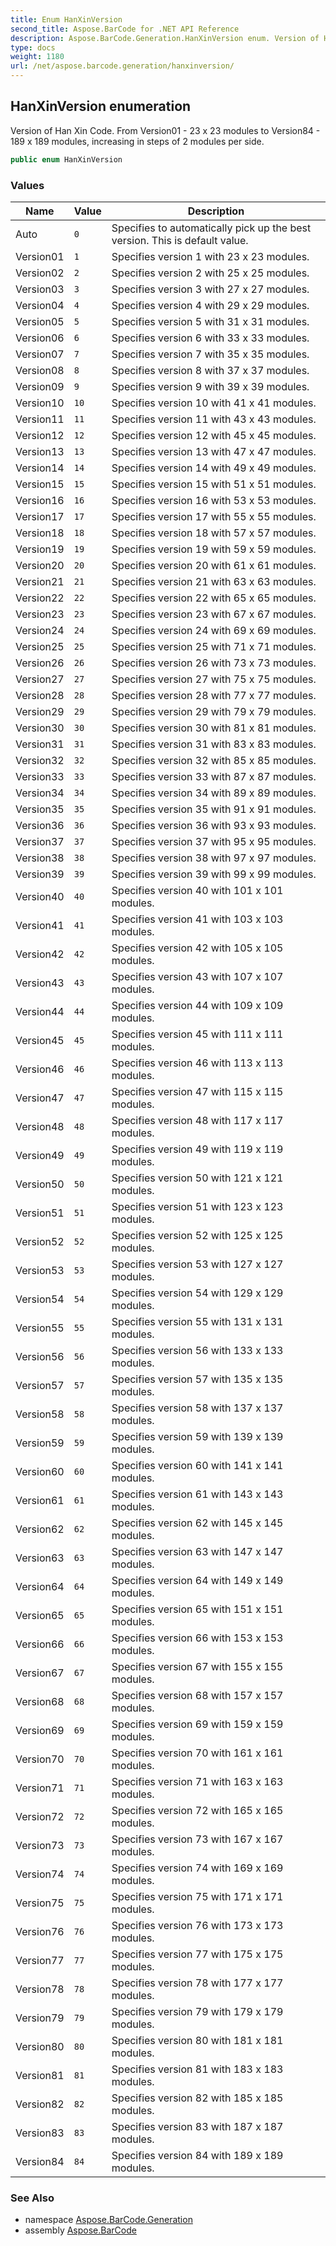 ```yaml
---
title: Enum HanXinVersion
second_title: Aspose.BarCode for .NET API Reference
description: Aspose.BarCode.Generation.HanXinVersion enum. Version of Han Xin Code. From Version01  23 x 23 modules to Version84  189 x 189 modules increasing in steps of 2 modules per side
type: docs
weight: 1180
url: /net/aspose.barcode.generation/hanxinversion/
---
```

## HanXinVersion enumeration

Version of Han Xin Code. From Version01 - 23 x 23 modules to Version84 - 189 x 189 modules, increasing in steps of 2 modules per side.

```csharp
public enum HanXinVersion
```

### Values

| Name | Value | Description |
| --- | --- | --- |
| Auto | `0` | Specifies to automatically pick up the best version. This is default value. |
| Version01 | `1` | Specifies version 1 with 23 x 23 modules. |
| Version02 | `2` | Specifies version 2 with 25 x 25 modules. |
| Version03 | `3` | Specifies version 3 with 27 x 27 modules. |
| Version04 | `4` | Specifies version 4 with 29 x 29 modules. |
| Version05 | `5` | Specifies version 5 with 31 x 31 modules. |
| Version06 | `6` | Specifies version 6 with 33 x 33 modules. |
| Version07 | `7` | Specifies version 7 with 35 x 35 modules. |
| Version08 | `8` | Specifies version 8 with 37 x 37 modules. |
| Version09 | `9` | Specifies version 9 with 39 x 39 modules. |
| Version10 | `10` | Specifies version 10 with 41 x 41 modules. |
| Version11 | `11` | Specifies version 11 with 43 x 43 modules. |
| Version12 | `12` | Specifies version 12 with 45 x 45 modules. |
| Version13 | `13` | Specifies version 13 with 47 x 47 modules. |
| Version14 | `14` | Specifies version 14 with 49 x 49 modules. |
| Version15 | `15` | Specifies version 15 with 51 x 51 modules. |
| Version16 | `16` | Specifies version 16 with 53 x 53 modules. |
| Version17 | `17` | Specifies version 17 with 55 x 55 modules. |
| Version18 | `18` | Specifies version 18 with 57 x 57 modules. |
| Version19 | `19` | Specifies version 19 with 59 x 59 modules. |
| Version20 | `20` | Specifies version 20 with 61 x 61 modules. |
| Version21 | `21` | Specifies version 21 with 63 x 63 modules. |
| Version22 | `22` | Specifies version 22 with 65 x 65 modules. |
| Version23 | `23` | Specifies version 23 with 67 x 67 modules. |
| Version24 | `24` | Specifies version 24 with 69 x 69 modules. |
| Version25 | `25` | Specifies version 25 with 71 x 71 modules. |
| Version26 | `26` | Specifies version 26 with 73 x 73 modules. |
| Version27 | `27` | Specifies version 27 with 75 x 75 modules. |
| Version28 | `28` | Specifies version 28 with 77 x 77 modules. |
| Version29 | `29` | Specifies version 29 with 79 x 79 modules. |
| Version30 | `30` | Specifies version 30 with 81 x 81 modules. |
| Version31 | `31` | Specifies version 31 with 83 x 83 modules. |
| Version32 | `32` | Specifies version 32 with 85 x 85 modules. |
| Version33 | `33` | Specifies version 33 with 87 x 87 modules. |
| Version34 | `34` | Specifies version 34 with 89 x 89 modules. |
| Version35 | `35` | Specifies version 35 with 91 x 91 modules. |
| Version36 | `36` | Specifies version 36 with 93 x 93 modules. |
| Version37 | `37` | Specifies version 37 with 95 x 95 modules. |
| Version38 | `38` | Specifies version 38 with 97 x 97 modules. |
| Version39 | `39` | Specifies version 39 with 99 x 99 modules. |
| Version40 | `40` | Specifies version 40 with 101 x 101 modules. |
| Version41 | `41` | Specifies version 41 with 103 x 103 modules. |
| Version42 | `42` | Specifies version 42 with 105 x 105 modules. |
| Version43 | `43` | Specifies version 43 with 107 x 107 modules. |
| Version44 | `44` | Specifies version 44 with 109 x 109 modules. |
| Version45 | `45` | Specifies version 45 with 111 x 111 modules. |
| Version46 | `46` | Specifies version 46 with 113 x 113 modules. |
| Version47 | `47` | Specifies version 47 with 115 x 115 modules. |
| Version48 | `48` | Specifies version 48 with 117 x 117 modules. |
| Version49 | `49` | Specifies version 49 with 119 x 119 modules. |
| Version50 | `50` | Specifies version 50 with 121 x 121 modules. |
| Version51 | `51` | Specifies version 51 with 123 x 123 modules. |
| Version52 | `52` | Specifies version 52 with 125 x 125 modules. |
| Version53 | `53` | Specifies version 53 with 127 x 127 modules. |
| Version54 | `54` | Specifies version 54 with 129 x 129 modules. |
| Version55 | `55` | Specifies version 55 with 131 x 131 modules. |
| Version56 | `56` | Specifies version 56 with 133 x 133 modules. |
| Version57 | `57` | Specifies version 57 with 135 x 135 modules. |
| Version58 | `58` | Specifies version 58 with 137 x 137 modules. |
| Version59 | `59` | Specifies version 59 with 139 x 139 modules. |
| Version60 | `60` | Specifies version 60 with 141 x 141 modules. |
| Version61 | `61` | Specifies version 61 with 143 x 143 modules. |
| Version62 | `62` | Specifies version 62 with 145 x 145 modules. |
| Version63 | `63` | Specifies version 63 with 147 x 147 modules. |
| Version64 | `64` | Specifies version 64 with 149 x 149 modules. |
| Version65 | `65` | Specifies version 65 with 151 x 151 modules. |
| Version66 | `66` | Specifies version 66 with 153 x 153 modules. |
| Version67 | `67` | Specifies version 67 with 155 x 155 modules. |
| Version68 | `68` | Specifies version 68 with 157 x 157 modules. |
| Version69 | `69` | Specifies version 69 with 159 x 159 modules. |
| Version70 | `70` | Specifies version 70 with 161 x 161 modules. |
| Version71 | `71` | Specifies version 71 with 163 x 163 modules. |
| Version72 | `72` | Specifies version 72 with 165 x 165 modules. |
| Version73 | `73` | Specifies version 73 with 167 x 167 modules. |
| Version74 | `74` | Specifies version 74 with 169 x 169 modules. |
| Version75 | `75` | Specifies version 75 with 171 x 171 modules. |
| Version76 | `76` | Specifies version 76 with 173 x 173 modules. |
| Version77 | `77` | Specifies version 77 with 175 x 175 modules. |
| Version78 | `78` | Specifies version 78 with 177 x 177 modules. |
| Version79 | `79` | Specifies version 79 with 179 x 179 modules. |
| Version80 | `80` | Specifies version 80 with 181 x 181 modules. |
| Version81 | `81` | Specifies version 81 with 183 x 183 modules. |
| Version82 | `82` | Specifies version 82 with 185 x 185 modules. |
| Version83 | `83` | Specifies version 83 with 187 x 187 modules. |
| Version84 | `84` | Specifies version 84 with 189 x 189 modules. |

### See Also

* namespace [Aspose.BarCode.Generation](../../aspose.barcode.generation/)
* assembly [Aspose.BarCode](../../)


